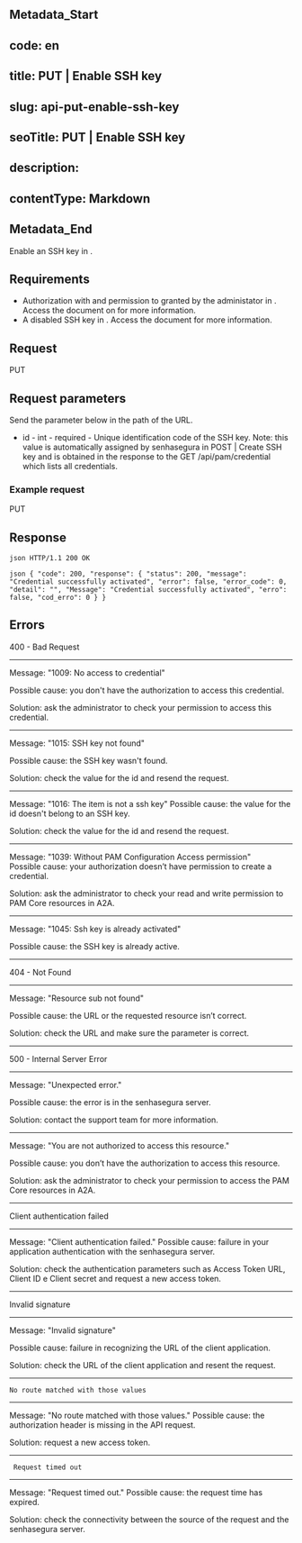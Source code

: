 ## Metadata_Start 
## code: en
## title: PUT | Enable SSH key 
## slug: api-put-enable-ssh-key 
## seoTitle: PUT | Enable SSH key 
## description:  
## contentType: Markdown 
## Metadata_End
Enable an SSH key in .

## Requirements
* Authorization with  and  permission to  granted by the administator in . 
Access the document on  for more information.
* A disabled SSH key in . 
Access the document  for more information.

## Request

  PUT 

## Request parameters

Send the parameter below in the path of the URL.

* id - int - required - Unique identification code of the SSH key.
    Note: this value is automatically assigned by senhasegura in POST | Create SSH key and is obtained in the response to the  GET /api/pam/credential which lists all credentials. 
    
### Example request

 PUT 

## Response

`json
HTTP/1.1 200 OK
`

 
`json
{
    "code": 200,
    "response": {
        "status": 200,
        "message": "Credential successfully activated",
        "error": false,
        "error_code": 0,
        "detail": "",
        "Message": "Credential successfully activated",
        "erro": false,
        "cod_erro": 0
    }
}
`

## Errors


400 - Bad Request
 
* * *
    

Message: "1009: No access to credential"

Possible cause: you don't have the authorization to access this credential. 
    
   Solution: ask the administrator to check your permission to access this credential.

* * *    
    
Message: "1015: SSH key not found"     

Possible cause: the SSH key wasn't found.
     
Solution: check the value for the id and resend the request.


* * *
  
 Message: "1016: The item is not a ssh key"
Possible cause: the value for the id doesn't belong to an SSH key.

Solution: check the value for the id and resend the request.


***


Message: "1039: Without PAM Configuration Access permission"  
Possible cause: your authorization doesn’t have permission to create a credential. 
     
Solution: ask the administrator to check your read and write permission to PAM Core resources in A2A.



***
  
Message: "1045: Ssh key is already activated"

Possible cause: the SSH key is already active.

***  




404 - Not Found

***
Message: "Resource sub not found"

Possible cause: the URL or the requested resource isn’t correct.
        
Solution: check the URL and make sure the parameter is correct.
* * *




 
500 - Internal Server Error

***
    
Message: "Unexpected error."
 
Possible cause: the error is in the senhasegura server.
        
Solution: contact the support team for more information.

***

Message: "You are not authorized to access this resource."

Possible cause: you don’t have the authorization to access this resource.
        
Solution: ask the administrator to check your permission to access the PAM Core resources in A2A.

* * *
    

  


Client authentication failed

*** 
   
Message: "Client authentication failed."
Possible cause: failure in your application authentication with the senhasegura server. 
        
Solution: check the authentication parameters such as Access Token URL, Client ID e Client secret and request a new access token.
 
* * *   

     
  


Invalid signature

*** 
    
Message: "Invalid signature"
    
Possible cause: failure in recognizing the URL of the client application.
        
Solution: check the URL of the client application and resent the request.

* * * 

     


    No route matched with those values
    
***   
    
Message: "No route matched with those values."
   Possible cause: the authorization header is missing in the API request.
        
  Solution: request a new access token.
   
 * * *

 


     Request timed out
    
***
    
Message: "Request timed out."
Possible cause: the request time has expired.
        
Solution: check the connectivity between the source of the request and the senhasegura server.
